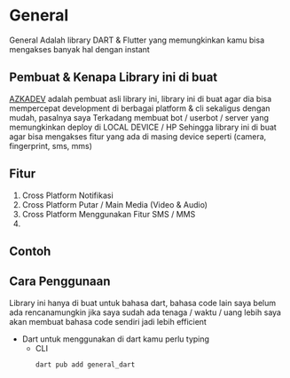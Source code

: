 # General

General Adalah library DART & Flutter yang memungkinkan kamu bisa mengakses banyak hal dengan instant

## Pembuat & Kenapa Library ini di buat

[AZKADEV](https://github.com/azkadev) adalah pembuat asli library ini, library ini di buat agar dia bisa mempercepat development di berbagai platform & cli sekaligus dengan mudah, pasalnya saya Terkadang membuat bot / userbot / server yang memungkinkan deploy di LOCAL DEVICE / HP Sehingga library ini di buat agar bisa mengakses fitur yang ada di masing device seperti (camera, fingerprint, sms, mms)

## Fitur

1. Cross Platform Notifikasi
2. Cross Platform Putar / Main Media (Video & Audio)
3. Cross Platform Menggunakan Fitur SMS / MMS
4. 

## Contoh


## Cara Penggunaan

Library ini hanya di buat untuk bahasa dart, bahasa code lain saya belum ada rencanamungkin jika saya sudah ada tenaga / waktu / uang lebih saya akan membuat bahasa code sendiri jadi lebih efficient

- Dart
  untuk menggunakan di dart kamu perlu typing
  - CLI
    ```bash
    dart pub add general_dart
    ```